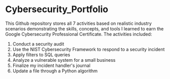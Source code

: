 # Cybersecurity_Portfolio
This Github repository stores all 7 activities based on realistic industry scenarios demonstrating the skills, concepts, and tools I learned to earn the Google Cybersecurity Professional Certificate. 
The activities included: 
1. Conduct a security audit
2. Use the NIST Cybersecurity Framework to respond to a security incident
3. Apply filters to SQL queries
4. Analyze a vulnerable system for a small business
5. Finalize my incident handler's journal
6. Update a file through a Python algorithm
